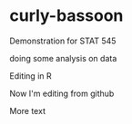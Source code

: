 # curly-bassoon
Demonstration for STAT 545

doing some analysis on data

Editing in R

Now I'm editing from github

More text

